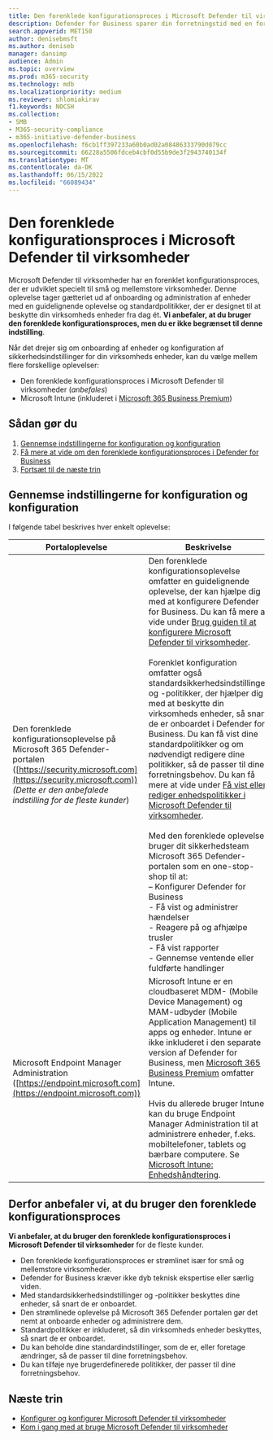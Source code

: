 ```yaml
---
title: Den forenklede konfigurationsproces i Microsoft Defender til virksomheder
description: Defender for Business sparer din forretningstid med en forenklet konfigurationsproces. Se, hvordan det fungerer, og beskyt din virksomhed fra dag ét.
search.appverid: MET150
author: denisebmsft
ms.author: deniseb
manager: dansimp
audience: Admin
ms.topic: overview
ms.prod: m365-security
ms.technology: mdb
ms.localizationpriority: medium
ms.reviewer: shlomiakirav
f1.keywords: NOCSH
ms.collection:
- SMB
- M365-security-compliance
- m365-initiative-defender-business
ms.openlocfilehash: f6cb1ff397233a60b0ad02a08486333790d079cc
ms.sourcegitcommit: 66228a5506fdceb4cbf0d55b9de3f2943740134f
ms.translationtype: MT
ms.contentlocale: da-DK
ms.lasthandoff: 06/15/2022
ms.locfileid: "66089434"
---
```

# <a name="the-simplified-configuration-process-in-microsoft-defender-for-business"></a>Den forenklede konfigurationsproces i Microsoft Defender til virksomheder

Microsoft Defender til virksomheder har en forenklet konfigurationsproces, der er udviklet specielt til små og mellemstore virksomheder. Denne oplevelse tager gætteriet ud af onboarding og administration af enheder med en guidelignende oplevelse og standardpolitikker, der er designet til at beskytte din virksomheds enheder fra dag ét. **Vi anbefaler, at du bruger den forenklede konfigurationsproces, men du er ikke begrænset til denne indstilling**.

Når det drejer sig om onboarding af enheder og konfiguration af sikkerhedsindstillinger for din virksomheds enheder, kan du vælge mellem flere forskellige oplevelser: 

- Den forenklede konfigurationsproces i Microsoft Defender til virksomheder (*anbefales*) 
- Microsoft Intune (inkluderet i [Microsoft 365 Business Premium](../../business-premium/index.md))

## <a name="what-to-do"></a>Sådan gør du

1. [Gennemse indstillingerne for konfiguration og konfiguration](#review-your-setup-and-configuration-options)
2. [Få mere at vide om den forenklede konfigurationsproces i Defender for Business](#why-we-recommend-using-the-simplified-configuration-process)
3. [Fortsæt til de næste trin](#next-steps)


## <a name="review-your-setup-and-configuration-options"></a>Gennemse indstillingerne for konfiguration og konfiguration

I følgende tabel beskrives hver enkelt oplevelse:

| Portaloplevelse  | Beskrivelse  |
|---------|---------|
| Den forenklede konfigurationsoplevelse på Microsoft 365 Defender-portalen ([https://security.microsoft.com](https://security.microsoft.com)) <br/>*(Dette er den anbefalede indstilling for de fleste kunder*)  | Den forenklede konfigurationsoplevelse omfatter en guidelignende oplevelse, der kan hjælpe dig med at konfigurere Defender for Business. Du kan få mere at vide under [Brug guiden til at konfigurere Microsoft Defender til virksomheder](mdb-use-wizard.md).<br/><br/>Forenklet konfiguration omfatter også standardsikkerhedsindstillinger og -politikker, der hjælper dig med at beskytte din virksomheds enheder, så snart de er onboardet i Defender for Business. Du kan få vist dine standardpolitikker og om nødvendigt redigere dine politikker, så de passer til dine forretningsbehov. Du kan få mere at vide under [Få vist eller rediger enhedspolitikker i Microsoft Defender til virksomheder](mdb-view-edit-policies.md).<br/><br/>Med den forenklede oplevelse bruger dit sikkerhedsteam Microsoft 365 Defender-portalen som en one-stop-shop til at: <br/>– Konfigurer Defender for Business <br/>- Få vist og administrer hændelser<br/>- Reagere på og afhjælpe trusler<br/>- Få vist rapporter<br/>- Gennemse ventende eller fuldførte handlinger  |
| Microsoft Endpoint Manager Administration ([https://endpoint.microsoft.com](https://endpoint.microsoft.com))  | Microsoft Intune er en cloudbaseret MDM- (Mobile Device Management) og MAM-udbyder (Mobile Application Management) til apps og enheder. Intune er ikke inkluderet i den separate version af Defender for Business, men [Microsoft 365 Business Premium](../../business-premium/index.md) omfatter Intune.<br/><br/>Hvis du allerede bruger Intune, kan du bruge Endpoint Manager Administration til at administrere enheder, f.eks. mobiltelefoner, tablets og bærbare computere. Se [Microsoft Intune: Enhedshåndtering](/mem/intune/fundamentals/what-is-device-management). |

## <a name="why-we-recommend-using-the-simplified-configuration-process"></a>Derfor anbefaler vi, at du bruger den forenklede konfigurationsproces

**Vi anbefaler, at du bruger den forenklede konfigurationsproces i Microsoft Defender til virksomheder** for de fleste kunder. 

- Den forenklede konfigurationsproces er strømlinet især for små og mellemstore virksomheder. 
- Defender for Business kræver ikke dyb teknisk ekspertise eller særlig viden. 
- Med standardsikkerhedsindstillinger og -politikker beskyttes dine enheder, så snart de er onboardet.
- Den strømlinede oplevelse på Microsoft 365 Defender portalen gør det nemt at onboarde enheder og administrere dem. 
- Standardpolitikker er inkluderet, så din virksomheds enheder beskyttes, så snart de er onboardet.
- Du kan beholde dine standardindstillinger, som de er, eller foretage ændringer, så de passer til dine forretningsbehov. 
- Du kan tilføje nye brugerdefinerede politikker, der passer til dine forretningsbehov.

## <a name="next-steps"></a>Næste trin

- [Konfigurer og konfigurer Microsoft Defender til virksomheder](mdb-setup-configuration.md)
- [Kom i gang med at bruge Microsoft Defender til virksomheder](mdb-get-started.md)
